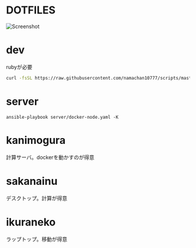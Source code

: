 # DOTFILES

![Screenshot](https://imgur.com/q16mE0X)

# dev

rubyが必要

```sh
curl -fsSL https://raw.githubusercontent.com/namachan10777/scripts/master/dev/init.sh | sh
```

# server
```
ansible-playbook server/docker-node.yaml -K
```

# kanimogura
計算サーバ。dockerを動かすのが得意

# sakanainu
デスクトップ。計算が得意　

# ikuraneko
ラップトップ。移動が得意
